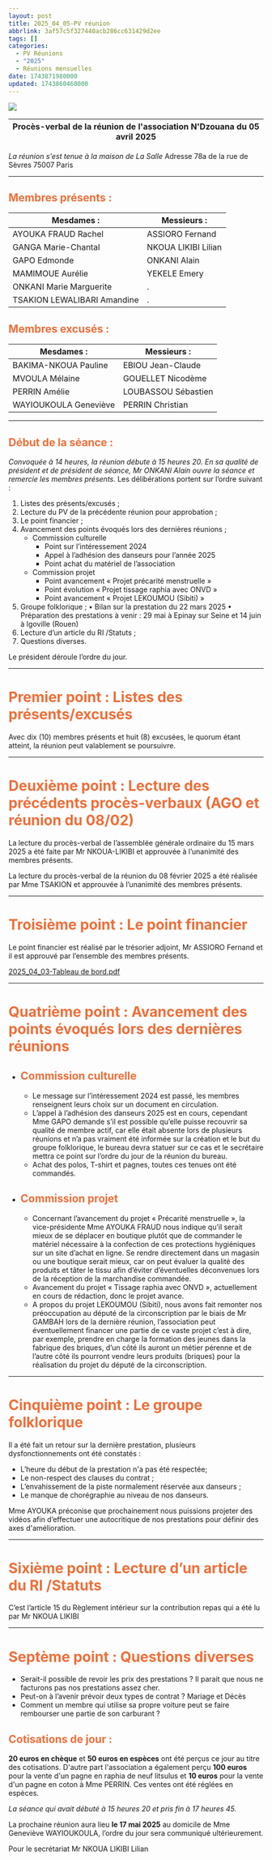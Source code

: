 ```yaml
---
layout: post
title: 2025_04_05-PV réunion
abbrlink: 3af57c5f327440acb286cc631429d2ee
tags: []
categories:
  - PV Réunions
  - "2025"
  - Réunions mensuelles
date: 1743871980000
updated: 1743860460000
---
```


![](/resources/7a005d93902c42c8b024e1af5ff6806f.png)

| **Procès-verbal de la réunion de l'association N'Dzouana du 05 avril 2025** |
| --------------------------------------------------------------------------- |

*La réunion s'est tenue à la maison de La Salle*
Adresse
78a de la rue de Sèvres 75007 Paris

***

## <span style="color: #ef6e39">Membres présents :</span>

| Mesdames :                  | Messieurs :         |
| --------------------------- | ------------------- |
| AYOUKA FRAUD Rachel         | ASSIORO Fernand     |
| GANGA Marie-Chantal         | NKOUA LIKIBI Lilian |
| GAPO Edmonde                | ONKANI Alain        |
| MAMIMOUE Aurélie            | YEKELE Emery        |
| ONKANI Marie Marguerite     | .                   |
| TSAKION LEWALIBARI Amandine | .                   |

## <span style="color: #ef6e39">Membres excusés :</span>

| Mesdames :            | Messieurs :         |
| --------------------- | ------------------- |
| BAKIMA-NKOUA Pauline  | EBIOU Jean-Claude   |
| MVOULA Mélaine        | GOUELLET Nicodème   |
| PERRIN Amélie         | LOUBASSOU Sébastien |
| WAYIOUKOULA Geneviève | PERRIN Christian    |

***

## <span style="color: #ef6e39">Début de la séance :</span>

*Convoquée à 14 heures, la réunion débute à 15 heures 20.
En sa qualité de président et de président de séance, Mr ONKANI Alain ouvre la séance et remercie les membres présents.*
Les délibérations portent sur l’ordre suivant :

1. Listes des présents/excusés ;
2. Lecture du PV de la précédente réunion pour approbation ;
3. Le point financier ;
4. Avancement des points évoqués lors des dernières réunions ;
   - Commission culturelle
     - Point sur l’intéressement 2024
     - Appel à l’adhésion des danseurs pour l’année 2025
     - Point achat du matériel de l’association
   - Commission projet
     - Point avancement « Projet précarité menstruelle »
     - Point évolution « Projet tissage raphia avec ONVD »
     - Point avancement « Projet LEKOUMOU (Sibiti) »
5. Groupe folklorique ;
   •	Bilan sur la prestation du 22 mars 2025
   •	Préparation des prestations à venir : 29 mai à Epinay sur Seine et 14 juin à Igoville (Rouen)
6. Lecture d’un article du RI /Statuts ;
7. Questions diverses.

Le président déroule l’ordre du jour.

***

# <span style="color: #ef6e39">Premier point : Listes des présents/excusés</span>

Avec dix (10) membres présents et huit (8) excusées, le quorum étant atteint, la réunion peut valablement se poursuivre.

***

# <span style="color: #ef6e39">Deuxième point : Lecture des précédents procès-verbaux (AGO et réunion du 08/02)</span>

La lecture du procès-verbal de l’assemblée générale ordinaire du 15 mars 2025 a été faite par Mr NKOUA-LIKIBI et approuvée à l’unanimité des membres présents.

La lecture du procès-verbal de la réunion du 08 février 2025 a été réalisée par Mme TSAKION et approuvée à l’unanimité des membres présents.

***

# <span style="color: #ef6e39">Troisième point : Le point financier</span>

Le point financier est réalisé par le trésorier adjoint, Mr ASSIORO Fernand et il est approuvé par l’ensemble des membres présents.

[2025\_04\_03-Tableau de bord.pdf](/resources/f7fce39256514d2e81e5d8c88387691a.pdf)

***

# <span style="color: #ef6e39">Quatrième point : Avancement des points évoqués lors des dernières réunions</span>

- ## <span style="color: #ef6e39"> Commission culturelle</span>
  - Le message sur l’intéressement 2024 est passé, les membres renseignent leurs choix sur un document en circulation.
  - L’appel à l’adhésion des danseurs 2025 est en cours, cependant Mme GAPO demande s’il est possible qu’elle puisse recouvrir sa qualité de membre actif, car elle était absente lors de plusieurs réunions et n’a pas vraiment été informée sur la création et le but du groupe folklorique, le bureau devra statuer sur ce cas et le secrétaire mettra ce point sur l’ordre du jour de la réunion du bureau.
  - Achat des polos, T-shirt et pagnes, toutes ces tenues ont été commandés.

- ## <span style="color: #ef6e39">Commission projet</span>
  - Concernant l’avancement du projet « Précarité menstruelle », la vice-présidente Mme AYOUKA FRAUD nous indique qu’il serait mieux de se déplacer en boutique plutôt que de commander le matériel nécessaire à la confection de ces protections hygiéniques sur un site d’achat en ligne. Se rendre directement dans un magasin ou une boutique serait mieux, car on peut évaluer la qualité des produits et tâter le tissu afin d’éviter d’éventuelles déconvenues lors de la réception de la marchandise commandée.
  - Avancement du projet « Tissage raphia avec ONVD », actuellement en cours de rédaction, donc le projet avance.
  - A propos du projet LEKOUMOU (Sibiti), nous avons fait remonter nos préoccupation au député de la circonscription par le biais de Mr GAMBAH lors de la dernière réunion, l’association peut éventuellement financer une partie de ce vaste projet c’est à dire, par exemple, prendre en charge la formation des jeunes dans la fabrique des briques, d’un côté ils auront un métier pérenne et de l’autre côté ils pourront vendre leurs produits (briques) pour la réalisation du projet du député de la circonscription.

***

# <span style="color: #ef6e39">Cinquième point : Le groupe folklorique</span>

Il a été fait un retour sur la dernière prestation, plusieurs dysfonctionnements ont été constatés :

- L’heure du début de la prestation n'a pas été respectée;
- Le non-respect des clauses du contrat ;
- L’envahissement de la piste normalement réservée aux danseurs ;
- Le manque de chorégraphie au niveau de nos danseurs.

Mme AYOUKA préconise que prochainement nous puissions projeter des vidéos afin d’effectuer une autocritique de nos prestations pour définir des axes d'amélioration.

***

# <span style="color: #ef6e39">Sixième point : Lecture d’un article du RI /Statuts</span>

C’est l’article 15 du Règlement intérieur sur la contribution repas qui a été lu par Mr NKOUA LIKIBI

***

# <span style="color: #ef6e39">Septème point :  Questions diverses</span>

- Serait-il possible de revoir les prix des prestations ?  Il parait que nous ne facturons pas  nos prestations assez cher.
- Peut-on  à l’avenir prévoir deux types de contrat ? Mariage et Décès
- Comment un membre qui utilise sa propre voiture peut se faire rembourser une partie de son carburant ?

## <span style="color: #ef6e39">Cotisations de jour :</span>

**20 euros en chèque** et **50 euros en espèces** ont été perçus ce jour au titre des cotisations.
D'autre part l'association a également perçu **100 euros** pour la vente d'un pagne en raphia de neuf litsulus et **10 euros** pour la vente d'un pagne en coton à Mme PERRIN. Ces ventes ont été réglées en espèces.

*La séance qui avait débuté à 15 heures 20 et pris fin à 17 heures 45.*

La prochaine réunion aura lieu **le 17 mai 2025** au domicile de Mme Geneviève WAYIOUKOULA, l’ordre du jour sera communiqué ultérieurement.

Pour le secrétariat
Mr NKOUA LIKIBI Lilian
